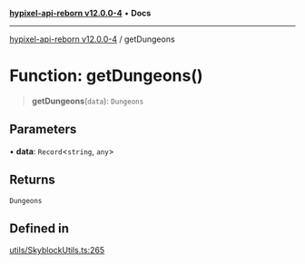 [**hypixel-api-reborn v12.0.0-4**](../README.md) • **Docs**

***

[hypixel-api-reborn v12.0.0-4](../globals.md) / getDungeons

# Function: getDungeons()

> **getDungeons**(`data`): `Dungeons`

## Parameters

• **data**: `Record`\<`string`, `any`\>

## Returns

`Dungeons`

## Defined in

[utils/SkyblockUtils.ts:265](https://github.com/Kathund/REBORN-docs-TEST/blob/1c14a4fa83649d1c26475bdd62d394bf5095b016/src/utils/SkyblockUtils.ts#L265)
